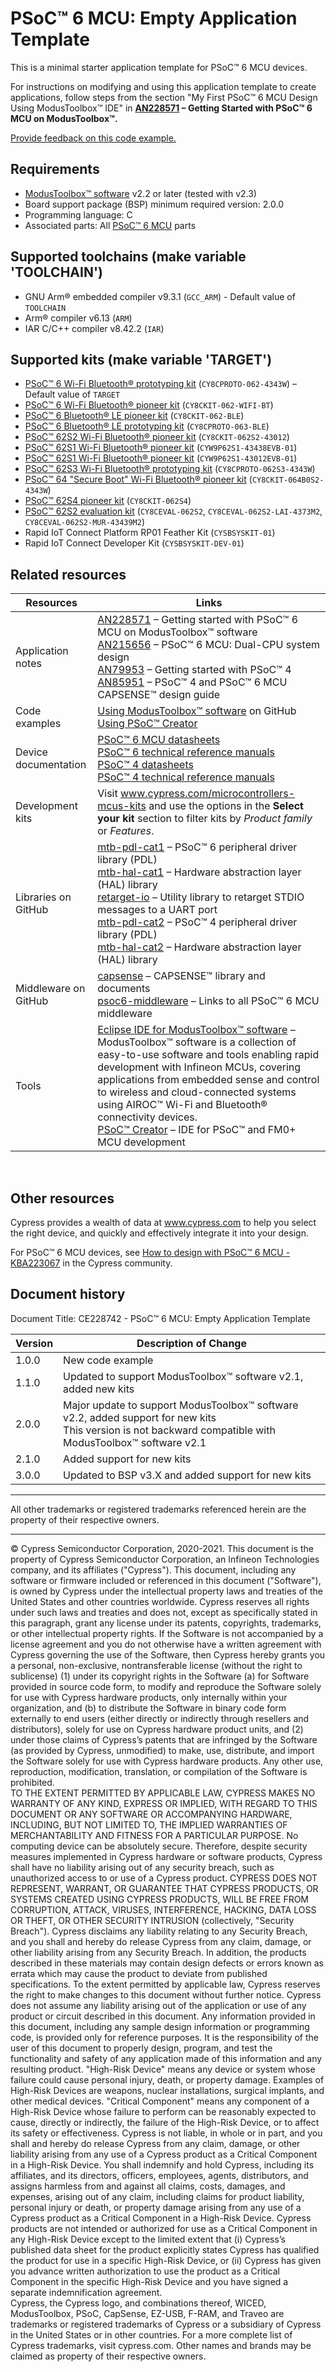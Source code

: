 # PSoC&trade; 6 MCU: Empty Application Template

This is a minimal starter application template for PSoC&trade; 6 MCU devices. 

For instructions on modifying and using this application template to create applications, follow steps from the section "My First PSoC&trade; 6 MCU Design Using ModusToolbox&trade; IDE" in **[AN228571](https://www.cypress.com/AN228571) – Getting Started with PSoC&trade; 6 MCU on ModusToolbox&trade;.**

[Provide feedback on this code example.](https://cypress.co1.qualtrics.com/jfe/form/SV_1NTns53sK2yiljn?Q_EED=eyJVbmlxdWUgRG9jIElkIjoiQ0UyMjg3NDIiLCJTcGVjIE51bWJlciI6IjAwMi0yODc0MiIsIkRvYyBUaXRsZSI6IlBTb0MmdHJhZGU7IDYgTUNVOiBFbXB0eSBBcHBsaWNhdGlvbiBUZW1wbGF0ZSIsInJpZCI6ImFydmkiLCJEb2MgdmVyc2lvbiI6IjMuMC4wIiwiRG9jIExhbmd1YWdlIjoiRW5nbGlzaCIsIkRvYyBEaXZpc2lvbiI6Ik1DRCIsIkRvYyBCVSI6IklDVyIsIkRvYyBGYW1pbHkiOiJQU09DIn0=)

## Requirements

- [ModusToolbox&trade; software](https://www.cypress.com/products/modustoolbox-software-environment) v2.2 or later (tested with v2.3)
- Board support package (BSP) minimum required version: 2.0.0
- Programming language: C
- Associated parts: All [PSoC&trade; 6 MCU](http://www.cypress.com/PSoC6) parts

## Supported toolchains (make variable 'TOOLCHAIN')

- GNU Arm® embedded compiler v9.3.1 (`GCC_ARM`) - Default value of `TOOLCHAIN`
- Arm&reg; compiler v6.13 (`ARM`)
- IAR C/C++ compiler v8.42.2 (`IAR`)

## Supported kits (make variable 'TARGET')


- [PSoC&trade; 6 Wi-Fi Bluetooth® prototyping kit](https://www.cypress.com/CY8CPROTO-062-4343W) (`CY8CPROTO-062-4343W`) – Default value of `TARGET`
- [PSoC&trade; 6 Wi-Fi Bluetooth&reg; pioneer kit](https://www.cypress.com/CY8CKIT-062-WiFi-BT) (`CY8CKIT-062-WIFI-BT`)
- [PSoC&trade; 6 Bluetooth&reg; LE pioneer kit](https://www.cypress.com/CY8CKIT-062-BLE) (`CY8CKIT-062-BLE`)
- [PSoC&trade; 6 Bluetooth&reg; LE prototyping kit](https://www.cypress.com/CY8CPROTO-063-BLE) (`CY8CPROTO-063-BLE`)
- [PSoC&trade; 62S2 Wi-Fi Bluetooth&reg; pioneer kit](https://www.cypress.com/CY8CKIT-062S2-43012) (`CY8CKIT-062S2-43012`)
- [PSoC&trade; 62S1 Wi-Fi Bluetooth&reg; pioneer kit](https://www.cypress.com/CYW9P62S1-43438EVB-01) (`CYW9P62S1-43438EVB-01`)
- [PSoC&trade; 62S1 Wi-Fi Bluetooth&reg; pioneer kit](https://www.cypress.com/CYW9P62S1-43012EVB-01) (`CYW9P62S1-43012EVB-01`)
- [PSoC&trade; 62S3 Wi-Fi Bluetooth&reg; prototyping kit](https://www.cypress.com/CY8CPROTO-062S3-4343W) (`CY8CPROTO-062S3-4343W`)
- [PSoC&trade; 64 "Secure Boot" Wi-Fi Bluetooth&reg; pioneer kit](https://www.cypress.com/CY8CKIT-064B0S2-4343W) (`CY8CKIT-064B0S2-4343W`)
- [PSoC&trade; 62S4 pioneer kit](https://www.cypress.com/CY8CKIT-062S4) (`CY8CKIT-062S4`)
- [PSoC&trade; 62S2 evaluation kit](https://www.cypress.com/CY8CEVAL-062S2) (`CY8CEVAL-062S2`, `CY8CEVAL-062S2-LAI-4373M2`, `CY8CEVAL-062S2-MUR-43439M2`)
- Rapid IoT Connect Platform RP01 Feather Kit (`CYSBSYSKIT-01`)
- Rapid IoT Connect Developer Kit (`CYSBSYSKIT-DEV-01`)

## Related resources



Resources  | Links
-----------|----------------------------------
Application notes  | [AN228571](https://www.cypress.com/AN228571) – Getting started with PSoC&trade; 6 MCU on ModusToolbox&trade; software <br>  [AN215656](https://www.cypress.com/AN215656) – PSoC&trade; 6 MCU: Dual-CPU system design <br> [AN79953](https://www.cypress.com/AN79953) – Getting started with PSoC&trade; 4 <br>  [AN85951](https://www.cypress.com/AN85951) – PSoC&trade; 4 and PSoC&trade; 6 MCU CAPSENSE&trade; design guide
Code examples  | [Using ModusToolbox&trade; software](https://github.com/Infineon/Code-Examples-for-ModusToolbox-Software) on GitHub <br> [Using PSoC&trade; Creator](https://www.cypress.com/documentation/code-examples/psoc-345-code-examples)
Device documentation | [PSoC&trade; 6 MCU datasheets](https://www.cypress.com/search/all?f[0]=meta_type%3Atechnical_documents&f[1]=resource_meta_type%3A575&f[2]=field_related_products%3A114026) <br> [PSoC&trade; 6 technical reference manuals](https://www.cypress.com/search/all/PSoC%206%20Technical%20Reference%20Manual?f[0]=meta_type%3Atechnical_documents&f[1]=resource_meta_type%3A583)<br> [PSoC&trade; 4 datasheets](https://www.cypress.com/search/all/PSOC%204%20datasheets?sort_by=search_api_relevance&f%5B0%5D=meta_type%3Atechnical_documents) <br>[PSoC&trade; 4 technical reference manuals](https://www.cypress.com/search/all/PSoC%204%20Technical%20Reference%20Manual?sort_by=search_api_relevance&f%5B0%5D=meta_type%3Atechnical_documents)
Development kits | Visit www.cypress.com/microcontrollers-mcus-kits and use the options in the **Select your kit** section to filter kits by *Product family* or *Features*.
Libraries on GitHub  | [mtb-pdl-cat1](https://github.com/infineon/mtb-pdl-cat1) – PSoC&trade; 6 peripheral driver library (PDL)  <br> [mtb-hal-cat1](https://github.com/infineon/mtb-hal-cat1) – Hardware abstraction layer (HAL) library <br> [retarget-io](https://github.com/infineon/retarget-io) – Utility library to retarget STDIO messages to a UART port <br>  [mtb-pdl-cat2](https://github.com/Infineon/mtb-pdl-cat2) – PSoC&trade; 4 peripheral driver library (PDL) <br>  [mtb-hal-cat2](https://github.com/Infineon/mtb-hal-cat2) – Hardware abstraction layer (HAL) library
Middleware on GitHub  | [capsense](https://github.com/infineon/capsense) – CAPSENSE&trade; library and documents <br> [psoc6-middleware](https://github.com/Infineon/modustoolbox-software#psoc-6-middleware-libraries) – Links to all PSoC&trade; 6 MCU middleware
Tools  | [Eclipse IDE for ModusToolbox&trade; software](https://www.cypress.com/modustoolbox) – ModusToolbox&trade; software is a collection of easy-to-use software and tools enabling rapid development with Infineon MCUs, covering applications from embedded sense and control to wireless and cloud-connected systems using AIROC&trade; Wi-Fi and Bluetooth® connectivity devices. <br> [PSoC&trade; Creator](https://www.cypress.com/products/psoc-creator-integrated-design-environment-ide) – IDE for PSoC&trade; and FM0+ MCU development

<br>

## Other resources

Cypress provides a wealth of data at www.cypress.com to help you select the right device, and quickly and effectively integrate it into your design.

For PSoC&trade; 6 MCU devices, see [How to design with PSoC&trade; 6 MCU - KBA223067](https://community.cypress.com/docs/DOC-14644) in the Cypress community.

## Document history

Document Title: CE228742 - PSoC&trade; 6 MCU: Empty Application Template

| Version | Description of Change |
| ------- | --------------------- |
| 1.0.0   | New code example      |
| 1.1.0   | Updated to support ModusToolbox&trade; software v2.1, added new kits |
| 2.0.0   | Major update to support ModusToolbox&trade; software v2.2, added support for new kits<br /> This version is not backward compatible with ModusToolbox&trade; software v2.1  |
| 2.1.0   | Added support for new kits |
| 3.0.0   | Updated to BSP v3.X and added support for new kits |
------

All other trademarks or registered trademarks referenced herein are the property of their respective owners.

---------------------------------------------------------

© Cypress Semiconductor Corporation, 2020-2021. This document is the property of Cypress Semiconductor Corporation, an Infineon Technologies company, and its affiliates ("Cypress").  This document, including any software or firmware included or referenced in this document ("Software"), is owned by Cypress under the intellectual property laws and treaties of the United States and other countries worldwide.  Cypress reserves all rights under such laws and treaties and does not, except as specifically stated in this paragraph, grant any license under its patents, copyrights, trademarks, or other intellectual property rights.  If the Software is not accompanied by a license agreement and you do not otherwise have a written agreement with Cypress governing the use of the Software, then Cypress hereby grants you a personal, non-exclusive, nontransferable license (without the right to sublicense) (1) under its copyright rights in the Software (a) for Software provided in source code form, to modify and reproduce the Software solely for use with Cypress hardware products, only internally within your organization, and (b) to distribute the Software in binary code form externally to end users (either directly or indirectly through resellers and distributors), solely for use on Cypress hardware product units, and (2) under those claims of Cypress’s patents that are infringed by the Software (as provided by Cypress, unmodified) to make, use, distribute, and import the Software solely for use with Cypress hardware products.  Any other use, reproduction, modification, translation, or compilation of the Software is prohibited.
<br>
TO THE EXTENT PERMITTED BY APPLICABLE LAW, CYPRESS MAKES NO WARRANTY OF ANY KIND, EXPRESS OR IMPLIED, WITH REGARD TO THIS DOCUMENT OR ANY SOFTWARE OR ACCOMPANYING HARDWARE, INCLUDING, BUT NOT LIMITED TO, THE IMPLIED WARRANTIES OF MERCHANTABILITY AND FITNESS FOR A PARTICULAR PURPOSE.  No computing device can be absolutely secure.  Therefore, despite security measures implemented in Cypress hardware or software products, Cypress shall have no liability arising out of any security breach, such as unauthorized access to or use of a Cypress product. CYPRESS DOES NOT REPRESENT, WARRANT, OR GUARANTEE THAT CYPRESS PRODUCTS, OR SYSTEMS CREATED USING CYPRESS PRODUCTS, WILL BE FREE FROM CORRUPTION, ATTACK, VIRUSES, INTERFERENCE, HACKING, DATA LOSS OR THEFT, OR OTHER SECURITY INTRUSION (collectively, "Security Breach").  Cypress disclaims any liability relating to any Security Breach, and you shall and hereby do release Cypress from any claim, damage, or other liability arising from any Security Breach.  In addition, the products described in these materials may contain design defects or errors known as errata which may cause the product to deviate from published specifications. To the extent permitted by applicable law, Cypress reserves the right to make changes to this document without further notice. Cypress does not assume any liability arising out of the application or use of any product or circuit described in this document. Any information provided in this document, including any sample design information or programming code, is provided only for reference purposes.  It is the responsibility of the user of this document to properly design, program, and test the functionality and safety of any application made of this information and any resulting product.  "High-Risk Device" means any device or system whose failure could cause personal injury, death, or property damage.  Examples of High-Risk Devices are weapons, nuclear installations, surgical implants, and other medical devices.  "Critical Component" means any component of a High-Risk Device whose failure to perform can be reasonably expected to cause, directly or indirectly, the failure of the High-Risk Device, or to affect its safety or effectiveness.  Cypress is not liable, in whole or in part, and you shall and hereby do release Cypress from any claim, damage, or other liability arising from any use of a Cypress product as a Critical Component in a High-Risk Device. You shall indemnify and hold Cypress, including its affiliates, and its directors, officers, employees, agents, distributors, and assigns harmless from and against all claims, costs, damages, and expenses, arising out of any claim, including claims for product liability, personal injury or death, or property damage arising from any use of a Cypress product as a Critical Component in a High-Risk Device. Cypress products are not intended or authorized for use as a Critical Component in any High-Risk Device except to the limited extent that (i) Cypress’s published data sheet for the product explicitly states Cypress has qualified the product for use in a specific High-Risk Device, or (ii) Cypress has given you advance written authorization to use the product as a Critical Component in the specific High-Risk Device and you have signed a separate indemnification agreement.
<br>
Cypress, the Cypress logo, and combinations thereof, WICED, ModusToolbox, PSoC, CapSense, EZ-USB, F-RAM, and Traveo are trademarks or registered trademarks of Cypress or a subsidiary of Cypress in the United States or in other countries. For a more complete list of Cypress trademarks, visit cypress.com. Other names and brands may be claimed as property of their respective owners.

